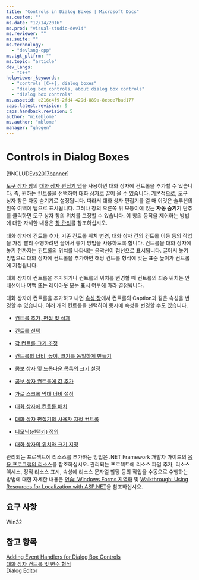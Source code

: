 ```yaml
---
title: "Controls in Dialog Boxes | Microsoft Docs"
ms.custom: ""
ms.date: "12/14/2016"
ms.prod: "visual-studio-dev14"
ms.reviewer: ""
ms.suite: ""
ms.technology: 
  - "devlang-cpp"
ms.tgt_pltfrm: ""
ms.topic: "article"
dev_langs: 
  - "C++"
helpviewer_keywords: 
  - "controls [C++], dialog boxes"
  - "dialog box controls, about dialog box controls"
  - "dialog box controls"
ms.assetid: e216c4f9-2fd4-429d-889a-8ebce7bad177
caps.latest.revision: 9
caps.handback.revision: 5
author: "mikeblome"
ms.author: "mblome"
manager: "ghogen"
---
```

# Controls in Dialog Boxes
[!INCLUDE[vs2017banner](../assembler/inline/includes/vs2017banner.md)]

[도구 상자 창](../Topic/Toolbox.md)의 [대화 상자 편집기 탭](../mfc/dialog-editor-tab-toolbox.md)을 사용하면 대화 상자에 컨트롤을 추가할 수 있습니다. 즉, 원하는 컨트롤을 선택하여 대화 상자로 끌어 올 수 있습니다.  기본적으로, 도구 상자 창은 자동 숨기기로 설정됩니다.  따라서 대화 상자 편집기를 열 때 이것은 솔루션의 왼쪽 여백에 탭으로 표시됩니다.  그러나 창의 오른쪽 위 모퉁이에 있는 **자동 숨기기** 단추를 클릭하면 도구 상자 창의 위치를 고정할 수 있습니다.  이 창의 동작을 제어하는 방법에 대한 자세한 내용은 [창 관리](../Topic/Customizing%20window%20layouts%20in%20Visual%20Studio.md)를 참조하십시오.  
  
 대화 상자에 컨트롤 추가, 기존 컨트롤 위치 변경, 대화 상자 간의 컨트롤 이동 등의 작업을 가장 빨리 수행하려면 끌어서 놓기 방법을 사용하도록 합니다.  컨트롤을 대화 상자에 놓기 전까지는 컨트롤의 위치를 나타내는 윤곽선이 점선으로 표시됩니다.  끌어서 놓기 방법으로 대화 상자에 컨트롤을 추가하면 해당 컨트롤 형식에 맞는 표준 높이가 컨트롤에 지정됩니다.  
  
 대화 상자에 컨트롤을 추가하거나 컨트롤의 위치를 변경할 때 컨트롤의 최종 위치는 안내선이나 여백 또는 레이아웃 모눈 표시 여부에 따라 결정됩니다.  
  
 대화 상자에 컨트롤을 추가하고 나면 [속성 창](../Topic/Properties%20Window.md)에서 컨트롤의 Caption과 같은 속성을 변경할 수 있습니다.  여러 개의 컨트롤을 선택하여 동시에 속성을 변경할 수도 있습니다.  
  
-   [컨트롤 추가, 편집 및 삭제](../mfc/adding-editing-or-deleting-controls.md)  
  
-   [컨트롤 선택](../mfc/selecting-controls.md)  
  
-   [각 컨트롤 크기 조정](../mfc/sizing-individual-controls.md)  
  
-   [컨트롤의 너비, 높이, 크기를 동일하게 만들기](../mfc/making-controls-the-same-width-height-or-size.md)  
  
-   [콤보 상자 및 드롭다운 목록의 크기 설정](../mfc/setting-the-size-of-the-combo-box-and-its-drop-down-list.md)  
  
-   [콤보 상자 컨트롤에 값 추가](../mfc/adding-values-to-a-combo-box-control.md)  
  
-   [가로 스크롤 막대 너비 설정](../mfc/setting-the-width-of-a-horizontal-scroll-bar.md)  
  
-   [대화 상자에 컨트롤 배치](../mfc/arrangement-of-controls-on-dialog-boxes.md)  
  
-   [대화 상자 편집기의 사용자 지정 컨트롤](../mfc/custom-controls-in-the-dialog-editor.md)  
  
-   [니모닉\(선택키\) 정의](../mfc/defining-mnemonics-access-keys.md)  
  
-   [대화 상자의 위치와 크기 지정](../mfc/specifying-the-location-and-size-of-a-dialog-box.md)  
  
 관리되는 프로젝트에 리소스를 추가하는 방법은 .NET Framework 개발자 가이드의 [응용 프로그램의 리소스](../Topic/Resources%20in%20Desktop%20Apps.md)를 참조하십시오. 관리되는 프로젝트에 리소스 파일 추가, 리소스 액세스, 정적 리소스 표시, 속성에 리소스 문자열 할당 등의 작업을 수동으로 수행하는 방법에 대한 자세한 내용은 [연습: Windows Forms 지역화](http://msdn.microsoft.com/ko-kr/9a96220d-a19b-4de0-9f48-01e5d82679e5) 및 [Walkthrough: Using Resources for Localization with ASP.NET](../Topic/Walkthrough:%20Using%20Resources%20for%20Localization%20with%20ASP.NET.md)을 참조하십시오.  
  
## 요구 사항  
 Win32  
  
## 참고 항목  
 [Adding Event Handlers for Dialog Box Controls](../mfc/adding-event-handlers-for-dialog-box-controls.md)   
 [대화 상자 컨트롤 및 변수 형식](../ide/dialog-box-controls-and-variable-types.md)   
 [Dialog Editor](../mfc/dialog-editor.md)